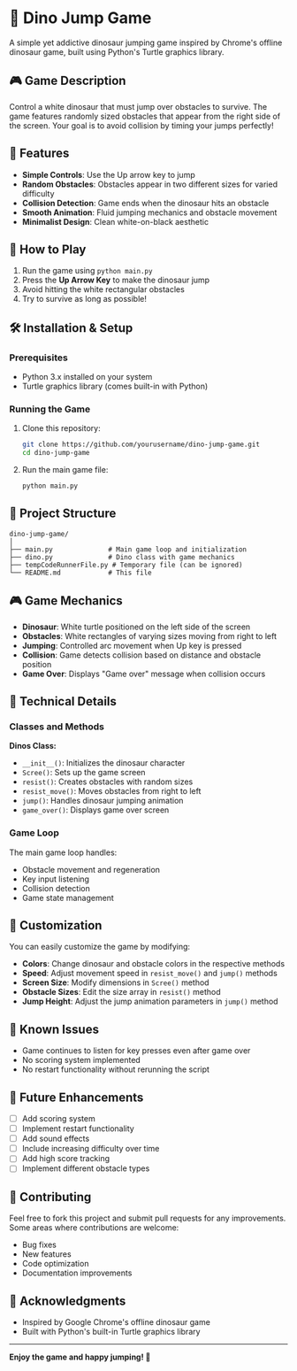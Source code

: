 # 🦕 Dino Jump Game

A simple yet addictive dinosaur jumping game inspired by Chrome's offline dinosaur game, built using Python's Turtle graphics library.

## 🎮 Game Description

Control a white dinosaur that must jump over obstacles to survive. The game features randomly sized obstacles that appear from the right side of the screen. Your goal is to avoid collision by timing your jumps perfectly!

## 🚀 Features

- **Simple Controls**: Use the Up arrow key to jump
- **Random Obstacles**: Obstacles appear in two different sizes for varied difficulty
- **Collision Detection**: Game ends when the dinosaur hits an obstacle
- **Smooth Animation**: Fluid jumping mechanics and obstacle movement
- **Minimalist Design**: Clean white-on-black aesthetic

## 🎯 How to Play

1. Run the game using `python main.py`
2. Press the **Up Arrow Key** to make the dinosaur jump
3. Avoid hitting the white rectangular obstacles
4. Try to survive as long as possible!

## 🛠️ Installation & Setup

### Prerequisites
- Python 3.x installed on your system
- Turtle graphics library (comes built-in with Python)

### Running the Game
1. Clone this repository:
   ```bash
   git clone https://github.com/yourusername/dino-jump-game.git
   cd dino-jump-game
   ```

2. Run the main game file:
   ```bash
   python main.py
   ```

## 📁 Project Structure

```
dino-jump-game/
│
├── main.py              # Main game loop and initialization
├── dino.py              # Dino class with game mechanics
├── tempCodeRunnerFile.py # Temporary file (can be ignored)
└── README.md            # This file
```

## 🎮 Game Mechanics

- **Dinosaur**: White turtle positioned on the left side of the screen
- **Obstacles**: White rectangles of varying sizes moving from right to left
- **Jumping**: Controlled arc movement when Up key is pressed
- **Collision**: Game detects collision based on distance and obstacle position
- **Game Over**: Displays "Game over" message when collision occurs

## 🔧 Technical Details

### Classes and Methods

**Dinos Class:**
- `__init__()`: Initializes the dinosaur character
- `Scree()`: Sets up the game screen
- `resist()`: Creates obstacles with random sizes
- `resist_move()`: Moves obstacles from right to left
- `jump()`: Handles dinosaur jumping animation
- `game_over()`: Displays game over screen

### Game Loop
The main game loop handles:
- Obstacle movement and regeneration
- Key input listening
- Collision detection
- Game state management

## 🎨 Customization

You can easily customize the game by modifying:
- **Colors**: Change dinosaur and obstacle colors in the respective methods
- **Speed**: Adjust movement speed in `resist_move()` and `jump()` methods
- **Screen Size**: Modify dimensions in `Scree()` method
- **Obstacle Sizes**: Edit the size array in `resist()` method
- **Jump Height**: Adjust the jump animation parameters in `jump()` method

## 🐛 Known Issues

- Game continues to listen for key presses even after game over
- No scoring system implemented
- No restart functionality without rerunning the script

## 🚧 Future Enhancements

- [ ] Add scoring system
- [ ] Implement restart functionality
- [ ] Add sound effects
- [ ] Include increasing difficulty over time
- [ ] Add high score tracking
- [ ] Implement different obstacle types

## 🤝 Contributing

Feel free to fork this project and submit pull requests for any improvements. Some areas where contributions are welcome:
- Bug fixes
- New features
- Code optimization
- Documentation improvements


## 🙏 Acknowledgments

- Inspired by Google Chrome's offline dinosaur game
- Built with Python's built-in Turtle graphics library

---

**Enjoy the game and happy jumping! 🦕**
